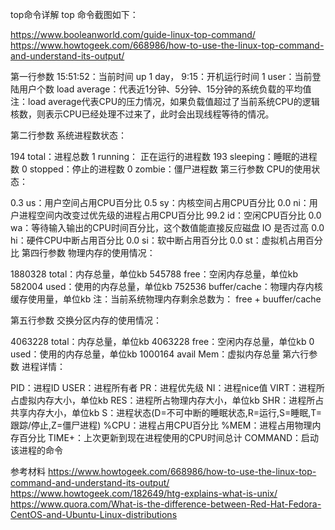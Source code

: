 top命令详解
top 命令截图如下：

https://www.booleanworld.com/guide-linux-top-command/
https://www.howtogeek.com/668986/how-to-use-the-linux-top-command-and-understand-its-output/

第一行参数
15:51:52：当前时间
up 1 day， 9:15：开机运行时间
1 user：当前登陆用户个数
load average：代表近1分钟、5分钟、15分钟的系统负载的平均值
注：load average代表CPU的压力情况，如果负载值超过了当前系统CPU的逻辑核数，则表示CPU已经处理不过来了，此时会出现线程等待的情况。

第二行参数
系统进程数状态：

194 total：进程总数
1 running： 正在运行的进程数
193 sleeping：睡眠的进程数
0 stopped：停止的进程数
0 zombie：僵尸进程数
第三行参数
CPU的使用状态：

0.3 us：用户空间占用CPU百分比
0.5 sy：内核空间占用CPU百分比
0.0 ni：用户进程空间内改变过优先级的进程占用CPU百分比
99.2 id：空闲CPU百分比
0.0 wa：等待输入输出的CPU时间百分比，这个数值能直接反应磁盘 IO 是否过高
0.0 hi：硬件CPU中断占用百分比
0.0 si：软中断占用百分比
0.0 st：虚拟机占用百分比 
第四行参数
物理内存的使用情况：

1880328 total：内存总量，单位kb
545788 free：空闲内存总量，单位kb
582004 used：使用的内存总量，单位kb
752536 buffer/cache：物理内存内核缓存使用量，单位kb
注：当前系统物理内存剩余总数为： free + buuffer/cache

第五行参数
交换分区内存的使用情况：

4063228 total：内存总量，单位kb
4063228 free：空闲内存总量，单位kb
0 used：使用的内存总量，单位kb
1000164 avail Mem：虚拟内存总量
第六行参数
进程详情：

PID：进程ID
USER：进程所有者
PR：进程优先级
NI：进程nice值
VIRT：进程所占虚拟内存大小，单位kb
RES：进程所占物理内存大小，单位kb
SHR：进程所占共享内存大小，单位kb
S：进程状态(D=不可中断的睡眠状态,R=运行,S=睡眠,T=跟踪/停止,Z=僵尸进程)
%CPU：进程占用CPU百分比
%MEM：进程占用物理内存百分比
TIME+：上次更新到现在进程使用的CPU时间总计
COMMAND：启动该进程的命令


参考材料
https://www.howtogeek.com/668986/how-to-use-the-linux-top-command-and-understand-its-output/
https://www.howtogeek.com/182649/htg-explains-what-is-unix/
https://www.quora.com/What-is-the-difference-between-Red-Hat-Fedora-CentOS-and-Ubuntu-Linux-distributions